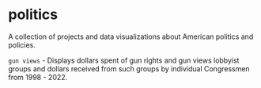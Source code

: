# politics
A collection of projects and data visualizations about American politics and policies.

`gun views` - Displays dollars spent of gun rights and gun views lobbyist groups and dollars received from such groups by individual Congressmen from 1998 - 2022.
